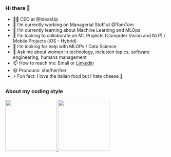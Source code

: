 ### Hi there 👋

- 👩‍💼 CEO at @IdeasUp
- 🔭 I’m currently working on Managerial Stuff at @TomTom
- 🌱 I’m currently learning about Machine Learning and MLOps
- 👯 I’m looking to collaborate on ML Projects (Computer Vision and NLP) / Mobile Projects (iOS - Hybrid) 
- 🤔 I’m looking for help with MLOPs / Data Science 
- 💬 Ask me about women in technology, inclusion topics, software engineering, humans management 
- 📫 How to reach me: Email or <a href="https://www.linkedin.com/in/camila-gaitan-mosquera-14403931/?locale=en_US" target="blank">Linkedin</a>
- 😄 Pronouns: she/her/her
- ⚡ Fun fact: I love the italian food but I hate cheese 🧀


### About my coding style 

<div>
  <a href="https://github.com/kmilitagaitan">
  <img height="160em" src="https://github-readme-stats.vercel.app/api?username=kmilitagaitan&show_icons=true&theme=radical&include_all_commits=true&count_private=true"/>
  <img height="160em" src="https://github-readme-stats.vercel.app/api/top-langs/?username=kmilitagaitan&layout=compact&langs_count=10&theme=radical"/>
</div>
